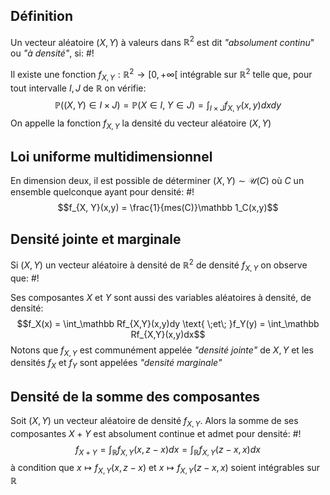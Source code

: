 ## Définition
Un vecteur aléatoire $(X, Y)$ à valeurs dans $\mathbb R^2$ est dit *"absolument continu*" ou *"à densité"*, si: #!

Il existe une fonction $f_{X, Y}: \mathbb R^2 \to [0, +\infty[$ intégrable sur $\mathbb R^2$ telle que, pour tout intervalle $I, J$ de $\mathbb R$ on vérifie: $$\mathbb P((X, Y) \in I \times J) = \mathbb P(X \in I,\; Y\in J) = \int_{I \times J}f_{X, Y}(x,y)dxdy$$On appelle la fonction $f_{X,Y}$ la densité du vecteur aléatoire $(X, Y)$

## Loi uniforme multidimensionnel
En dimension deux, il est possible de déterminer $(X, Y) \sim \mathcal U(C)$ où $C$ un ensemble quelconque ayant pour densité: #!
$$f_{X, Y}(x,y) = \frac{1}{mes(C)}\mathbb 1_C(x,y)$$ 
## Densité jointe et marginale
Si $(X, Y)$ un vecteur aléatoire à densité de $\mathbb R^2$ de densité $f_{X, Y}$ on observe que: #!

Ses composantes $X$ et $Y$ sont aussi des variables aléatoires à densité, de densité: $$f_X(x) = \int_\mathbb Rf_{X,Y}(x,y)dy \text{ \;et\; }f_Y(y) = \int_\mathbb Rf_{X,Y}(x,y)dx$$Notons que $f_{X, Y}$ est communément appelée *"densité jointe"* de $X, Y$ et les densités $f_X$ et $f_Y$ sont appelées *"densité marginale"*

## Densité de la somme des composantes
Soit $(X, Y)$ un vecteur aléatoire de densité $f_{X, Y}$. Alors la somme de ses composantes $X+Y$ est absolument continue et admet pour densité: #!
$$f_{X+Y} = \int_{\mathbb R}f_{X,Y}(x, z-x)dx = \int_\mathbb R f_{X, Y}(z-x, x)dx$$à condition que $x \mapsto f_{X,Y}(x, z-x)$ et $x \mapsto f_{X,Y}(z-x, x)$ soient intégrables sur $\mathbb R$



